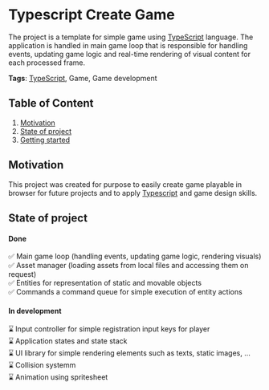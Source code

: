 # Typescript Create Game
The project is a template for simple game using [TypeScript](https://www.typescriptlang.org/) language. The application is handled in main game loop that is responsible for handling events, updating game logic and real-time rendering of visual content for each processed frame.

**Tags**: [TypeScript](https://www.typescriptlang.org/), Game, Game development

## Table of Content
1. [Motivation](#motivation)
2. [State of project](#state-of-project)
3. [Getting started](#gettings-started)

## Motivation
This project was created for purpose to easily create game playable in browser for future projects and to apply [Typescript](https://www.typescriptlang.org/) and game design skills.

## State of project
#### Done
✅ Main game loop (handling events, updating game logic, rendering visuals)<br />
✅ Asset manager (loading assets from local files and accessing them on request)<br />
✅ Entities for representation of static and movable objects<br />
✅ Commands a command queue for simple execution of entity actions<br />

#### In development
⌛ Input controller for simple registration input keys for player<br />
⌛ Application states and state stack<br />
⌛ UI library for simple rendering elements such as texts, static images, ...<br />
⌛ Collision systemm<br />
⌛ Animation using spritesheet<br />
